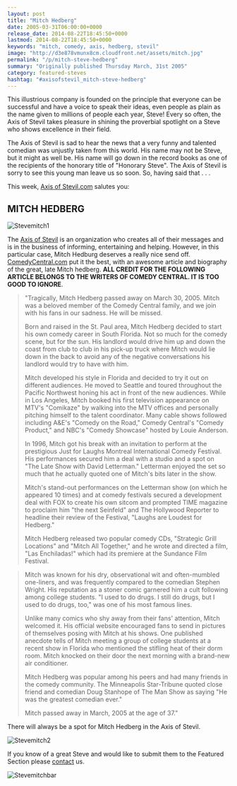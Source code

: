 ```yaml
---
layout: post
title: "Mitch Hedberg"
date: 2005-03-31T06:00:00+0000
release_date: 2014-08-22T18:45:50+0000
lastmod: 2014-08-22T18:45:50+0000
keywords: "mitch, comedy, axis, hedberg, stevil"
image: "http://d3e878vmunx8cm.cloudfront.net/assets/mitch.jpg"
permalink: "/p/mitch-steve-hedberg"
summary: "Originally published Thursday March, 31st 2005"
category: featured-steves
hashtag: "#axisofstevil_mitch-steve-hedberg"
---
```


[id_1]: http://d3e878vmunx8cm.cloudfront.net/assets/mitch.jpg "Stevemitch1"[id_2]: http://d3e878vmunx8cm.cloudfront.net/assets/mitch1.jpg "Stevemitch2"[id_3]: http://d3e878vmunx8cm.cloudfront.net/assets/hedberg.gif "Stevemitchbar"
This illustrious company is founded on the principle that everyone can be successful and have a voice to speak their ideas, even people as plain as the name given to millions of people each year, Steve! Every so often, the Axis of Stevil takes pleasure in shining the proverbial spotlight on a Steve who shows excellence in their field.

The Axis of Stevil is sad to hear the news that a very funny and talented comedian was unjustly taken from this world. His name may not be Steve, but it might as well be. His name will go down in the record books as one of the recipients of the honorary title of "Honorary Steve". The Axis of Stevil is sorry to see this young man leave us so soon. So, having said that . . .

This week, [Axis of Stevil.com](/ "Axis of Stevil.com") salutes you:

## MITCH HEDBERG ##

![Stevemitch1][id_1]

The [Axis of Stevil](/ "Axis of Stevil") is an organization who creates all of their messages and is in the business of informing, entertaining and helping. However, in this particular case, Mitch Hedburg deserves a really nice send off. [ComedyCentral.com](http://www.comedycentral.com/standup/central/detail.jhtml?p=/comedians/h/mitch_hedberg.xml "ComedyCentral.com") put it the best, with an awesome article and biography of the great, late Mitch hedberg. **ALL CREDIT FOR THE FOLLOWING ARTICLE BELONGS TO THE WRITERS OF COMEDY CENTRAL. IT IS TOO GOOD TO IGNORE**.

> "Tragically, Mitch Hedberg passed away on March 30, 2005. Mitch was a beloved member of the Comedy Central family, and we join with his fans in our sadness. He will be missed.
>
> Born and raised in the St. Paul area, Mitch Hedberg decided to start his own comedy career in South Florida. Not so much for the comedy scene, but for the sun. His landlord would drive him up and down the coast from club to club in his pick-up truck where Mitch would lie down in the back to avoid any of the negative conversations his landlord would try to have with him.
>
> Mitch developed his style in Florida and decided to try it out on different audiences. He moved to Seattle and toured throughout the Pacific Northwest honing his act in front of the new audiences. While in Los Angeles, Mitch booked his first television appearance on MTV's "Comikaze" by walking into the MTV offices and personally pitching himself to the talent coordinator. Many cable shows followed including A&E's "Comedy on the Road," Comedy Central's "Comedy Product," and NBC's "Comedy Showcase" hosted by Louie Anderson.
>
> In 1996, Mitch got his break with an invitation to perform at the prestigious Just for Laughs Montreal International Comedy Festival. His performances secured him a deal with a studio and a spot on "The Late Show with David Letterman." Letterman enjoyed the set so much that he actually quoted one of Mitch's bits later in the show.
>
> Mitch's stand-out performances on the Letterman show (on which he appeared 10 times) and at comedy festivals secured a development deal with FOX to create his own sitcom and prompted TIME magazine to proclaim him "the next Seinfeld" and The Hollywood Reporter to headline their review of the Festival, "Laughs are Loudest for Hedberg."
>
> Mitch Hedberg released two popular comedy CDs, "Strategic Grill Locations" and "Mitch All Together," and he wrote and directed a film, "Las Enchiladas!" which had its premiere at the Sundance Film Festival.

> Mitch was known for his dry, observational wit and often-mumbled one-liners, and was frequently compared to the comedian Stephen Wright. His reputation as a stoner comic garnered him a cult following among college students. "I used to do drugs. I still do drugs, but I used to do drugs, too," was one of his most famous lines.
> 
> Unlike many comics who shy away from their fans' attention, Mitch welcomed it. His official website encouraged fans to send in pictures of themselves posing with Mitch at his shows. One published anecdote tells of Mitch meeting a group of college students at a recent show in Florida who mentioned the stifling heat of their dorm room. Mitch knocked on their door the next morning with a brand-new air conditioner.
> 
> Mitch Hedberg was popular among his peers and had many friends in the comedy community. The Minneapolis Star-Tribune quoted close friend and comedian Doug Stanhope of The Man Show as saying "He was the greatest comedian ever."
>
> Mitch passed away in March, 2005 at the age of 37."

There will always be a spot for Mitch Hedberg in the Axis of Stevil.

![Stevemitch2][id_2]

If you know of a great Steve and would like to submit them to the Featured Section please [contact](/contact) us.

![Stevemitchbar][id_3]
